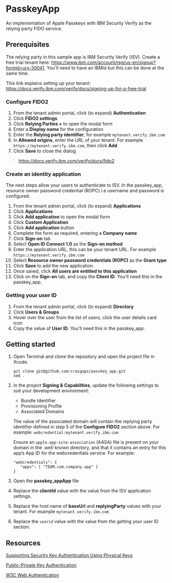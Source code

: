 # PasskeyApp
An implementation of Apple Passkeys with IBM Security Verify as the relying party FIDO service.


## Prerequisites
The relying party in this sample app is IBM Security Verify (ISV).  Create a free trial tenant here:
https://www.ibm.com/account/reg/us-en/signup?formid=urx-30041.  You'll need to have an IBMid but this can be done at the same time.

This link explains setting up your tenant:
https://docs.verify.ibm.com/verify/docs/signing-up-for-a-free-trial

### Configure FIDO2
1. From the tenant admin portal, click (to expand) **Authentication**
2. Click **FIDO2 settings**
3. Click **Relying Parties +** to open the modal form
4. Enter a **Display name** for the configuration
5. Enter the **Relying party identifier**, for example `mytenant.verify.ibm.com`
6. In **Allowed origins**, enter the URL of your tenant.  For example `https://mytenant.verify.ibm.com`, then click **Add**
7. Click **Save** to close the dialog

> https://docs.verify.ibm.com/verify/docs/fido2

### Create an identity application
The next steps allow your users to authenticate to ISV.  In the passkey_app, resource owner password credential (ROPC) i.e username and password is configured.
1. From the tenant admin portal, click (to expand) **Applications**
2. Click **Applications**
3. Click **Add application** to open the modal form
4. Click **Custom Application**
5. Click **Add application** button
6. Complete the form as required, entering a **Company name**
7. Click **Sign-on** tab
8. Select **Open ID Connect 1.0** as the **Sign-on method**
9. Enter the application URL, this can be your tenant URL. For example `https://mytenant.verify.ibm.com`
10. Select **Resource owner password credentials (ROPC)** as the **Grant type**
11. Click **Save** to add the new application.
12. Once saved, click **All users are entitled to this application**
13. Click on the **Sign-on** tab, and copy the **Client ID**.  You'll need this in the passkey_app.

### Getting your user ID
1. From the tenant admin portal, click (to expand) **Directory**
2. Click **Users & Groups**
3. Hover over the user from the list of users, click the user details card icon
4. Copy the value of **User ID**. You'll need this in the passkey_app.


## Getting started
1. Open Terminal and clone the repository and open the project file in Xcode.
   ```
   git clone git@github.com:craigaps/passkey_app.git
   xed .
   ```

2. In the project **Signing & Capabilities**, update the following settings to suit your development environment:
   - Bundle Identifier
   - Provisioning Profile
   - Associated Domains
   
   
   The value of the associated domain will contain the replying party identifier defined in step 5 of the **Configure FIDO2** section above.  For example: `webcredential:mytenant.verify.ibm.com`
   
   Ensure an `apple-app-site-association` (AASA) file is present on your domain in the .well-known directory, and that it contains an entry for this app’s App ID for the webcredentials service.  For example:
     ```
     "webcredentials": {
        "apps": [ "TEAM.com.company.app" ]
    }
    ```
3. Open the **passkey_appApp** file
4. Replace the **clientId** value with the value from the ISV application settings.
5. Replace the host name of **baseUrl** and **replyingParty** values with your tenant.  For example `mytenant.verify.ibm.com`
6. Replace the `userid` value with the value from the getting your user ID section.

## Resources
[Supporting Security Key Authentication Using Physical Keys](https://developer.apple.com/documentation/authenticationservices/public-private_key_authentication/supporting_security_key_authentication_using_physical_keys)

[Public-Private Key Authentication](
https://developer.apple.com/documentation/authenticationservices/public-private_key_authentication)

[W3C Web Authentication](https://www.w3.org/TR/webauthn-2/)